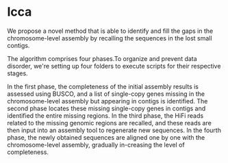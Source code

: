 # Icca
We propose a novel method that is able to identify and fill the gaps in the chromosome-level assembly by recalling the sequences in the lost small contigs.

The algorithm comprises four phases.To organize and prevent data disorder, we're setting up four folders to execute scripts for their respective stages.

In the first phase, the completeness of the initial assembly results is assessed using BUSCO, and a list of single-copy genes missing in the chromosome-level assembly but appearing in contigs is identified. 
The second phase locates these missing single-copy genes in contigs and identified the entire missing regions. 
In the third phase, the HiFi reads related to the missing genomic regions are recalled, and these reads are then input into an assembly tool to regenerate new sequences. 
In the fourth phase, the newly obtained sequences are aligned one by one with the chromosome-level assembly, gradually in-creasing the level of completeness. 
